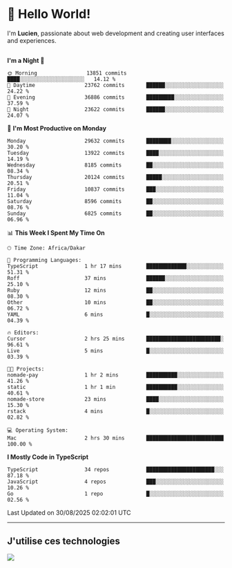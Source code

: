 # 👋 Hello World!

I'm **Lucien**, passionate about web development and creating user interfaces and experiences.

##

<!--START_SECTION:waka-->
**I'm a Night 🦉** 

```text
🌞 Morning                13851 commits       ████░░░░░░░░░░░░░░░░░░░░░   14.12 % 
🌆 Daytime                23762 commits       ██████░░░░░░░░░░░░░░░░░░░   24.22 % 
🌃 Evening                36886 commits       █████████░░░░░░░░░░░░░░░░   37.59 % 
🌙 Night                  23622 commits       ██████░░░░░░░░░░░░░░░░░░░   24.07 % 
```
📅 **I'm Most Productive on Monday** 

```text
Monday                   29632 commits       ████████░░░░░░░░░░░░░░░░░   30.20 % 
Tuesday                  13922 commits       ████░░░░░░░░░░░░░░░░░░░░░   14.19 % 
Wednesday                8185 commits        ██░░░░░░░░░░░░░░░░░░░░░░░   08.34 % 
Thursday                 20124 commits       █████░░░░░░░░░░░░░░░░░░░░   20.51 % 
Friday                   10837 commits       ███░░░░░░░░░░░░░░░░░░░░░░   11.04 % 
Saturday                 8596 commits        ██░░░░░░░░░░░░░░░░░░░░░░░   08.76 % 
Sunday                   6825 commits        ██░░░░░░░░░░░░░░░░░░░░░░░   06.96 % 
```


📊 **This Week I Spent My Time On** 

```text
🕑︎ Time Zone: Africa/Dakar

💬 Programming Languages: 
TypeScript               1 hr 17 mins        █████████████░░░░░░░░░░░░   51.31 % 
Roff                     37 mins             ██████░░░░░░░░░░░░░░░░░░░   25.10 % 
Ruby                     12 mins             ██░░░░░░░░░░░░░░░░░░░░░░░   08.30 % 
Other                    10 mins             ██░░░░░░░░░░░░░░░░░░░░░░░   06.72 % 
YAML                     6 mins              █░░░░░░░░░░░░░░░░░░░░░░░░   04.39 % 

🔥 Editors: 
Cursor                   2 hrs 25 mins       ████████████████████████░   96.61 % 
Live                     5 mins              █░░░░░░░░░░░░░░░░░░░░░░░░   03.39 % 

🐱‍💻 Projects: 
nomade-pay               1 hr 2 mins         ██████████░░░░░░░░░░░░░░░   41.26 % 
static                   1 hr 1 min          ██████████░░░░░░░░░░░░░░░   40.61 % 
nomade-store             23 mins             ████░░░░░░░░░░░░░░░░░░░░░   15.30 % 
rstack                   4 mins              █░░░░░░░░░░░░░░░░░░░░░░░░   02.82 % 

💻 Operating System: 
Mac                      2 hrs 30 mins       █████████████████████████   100.00 % 
```

**I Mostly Code in TypeScript** 

```text
TypeScript               34 repos            ██████████████████████░░░   87.18 % 
JavaScript               4 repos             ███░░░░░░░░░░░░░░░░░░░░░░   10.26 % 
Go                       1 repo              █░░░░░░░░░░░░░░░░░░░░░░░░   02.56 % 
```




 Last Updated on 30/08/2025 02:02:01 UTC
<!--END_SECTION:waka-->
---

## J'utilise ces technologies

<p align="left">
  <a href="https://skillicons.dev">
    <img src="https://skillicons.dev/icons?i=ts,js,go,ruby,css,scss,tailwind,react,vite,nextjs,docker,figma,ableton" />
  </a>
</p>


